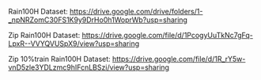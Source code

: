Rain100H Dataset: https://drive.google.com/drive/folders/1-_npNRZomC30FS1K9y9DrHo0h1WoprWb?usp=sharing

Zip Rain100H Dataset: https://drive.google.com/file/d/1PcogyUuTkNc7gFq-LpxR--VVYQVUSpX9/view?usp=sharing

Zip 10%train Rain100H Dataset: https://drive.google.com/file/d/1R_rY5w-vnD5zle3YDLzmc9hIFcnLBSzi/view?usp=sharing
